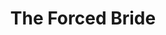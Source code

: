 --- 
title: "The Forced Bride"
publishdate: "2019-2-1T16:48:46+02:00"
src: "https://365manga.net/manga/the-forced-bride"
image: "https://data.365manga.net/images/thumbnails/30670-the-forced-bride.jpg"
description: " When Emily Blake innocently kissed formidable Italian count Rafael Di Salis, she didn't know that she was bound by her late father's wishes to marry him. Emily agreed to be the count's wife until she reached twenty-one... Count Rafael has bided his time. He's kept his passions under iron control for two years--his bride was young and he did not want to claim her until she…"
---